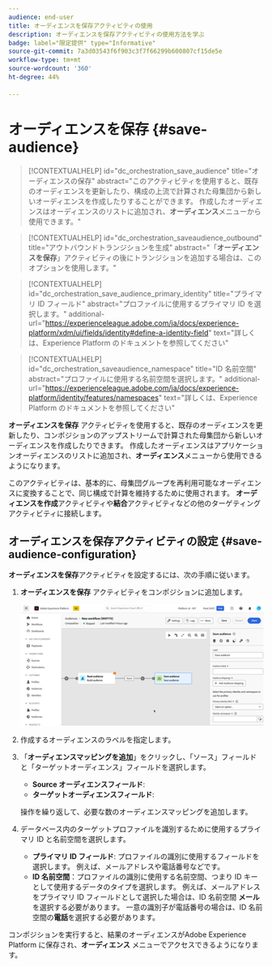 ```yaml
---
audience: end-user
title: オーディエンスを保存アクティビティの使用
description: オーディエンスを保存アクティビティの使用方法を学ぶ
badge: label="限定提供" type="Informative"
source-git-commit: 7a3d03543f6f903c3f7f66299b600807cf15de5e
workflow-type: tm+mt
source-wordcount: '360'
ht-degree: 44%

---
```



# オーディエンスを保存 {#save-audience}

>[!CONTEXTUALHELP]
>id="dc_orchestration_save_audience"
>title="オーディエンスの保存"
>abstract="このアクティビティを使用すると、既存のオーディエンスを更新したり、構成の上流で計算された母集団から新しいオーディエンスを作成したりすることができます。 作成したオーディエンスはオーディエンスのリストに追加され、**オーディエンス**&#x200B;メニューから使用できます。"

>[!CONTEXTUALHELP]
>id="dc_orchestration_saveaudience_outbound"
>title="アウトバウンドトランジションを生成"
>abstract="「**オーディエンスを保存**」アクティビティの後にトランジションを追加する場合は、このオプションを使用します。"

>[!CONTEXTUALHELP]
>id="dc_orchestration_save_audience_primary_identity"
>title="プライマリ ID フィールド"
>abstract="プロファイルに使用するプライマリ ID を選択します。"
>additional-url="https://experienceleague.adobe.com/ja/docs/experience-platform/xdm/ui/fields/identity#define-a-identity-field" text="詳しくは、Experience Platform のドキュメントを参照してください"

>[!CONTEXTUALHELP]
>id="dc_orchestration_saveaudience_namespace"
>title="ID 名前空間"
>abstract="プロファイルに使用する名前空間を選択します。"
>additional-url="https://experienceleague.adobe.com/ja/docs/experience-platform/identity/features/namespaces" text="詳しくは、Experience Platform のドキュメントを参照してください"

**オーディエンスを保存** アクティビティを使用すると、既存のオーディエンスを更新したり、コンポジションのアップストリームで計算された母集団から新しいオーディエンスを作成したりできます。 作成したオーディエンスはアプリケーションオーディエンスのリストに追加され、**オーディエンス**&#x200B;メニューから使用できるようになります。

このアクティビティは、基本的に、母集団グループを再利用可能なオーディエンスに変換することで、同じ構成で計算を維持するために使用されます。 **オーディエンスを作成**&#x200B;アクティビティや&#x200B;**結合**&#x200B;アクティビティなどの他のターゲティングアクティビティに接続します。

## オーディエンスを保存アクティビティの設定 {#save-audience-configuration}

**オーディエンスを保存**&#x200B;アクティビティを設定するには、次の手順に従います。

1. **オーディエンスを保存** アクティビティをコンポジションに追加します。

   ![](../assets/save-audience.png)

1. 作成するオーディエンスのラベルを指定します。

1. 「**オーディエンスマッピングを追加**」をクリックし、「ソース」フィールドと「ターゲットオーディエンス」フィールドを選択します。

   * **Source オーディエンスフィールド**:
   * **ターゲットオーディエンスフィールド**:

   操作を繰り返して、必要な数のオーディエンスマッピングを追加します。

1. データベース内のターゲットプロファイルを識別するために使用するプライマリ ID と名前空間を選択します。

   * **プライマリ ID フィールド**: プロファイルの識別に使用するフィールドを選択します。 例えば、メールアドレスや電話番号などです。
   * **ID 名前空間**：プロファイルの識別に使用する名前空間、つまり ID キーとして使用するデータのタイプを選択します。 例えば、メールアドレスをプライマリ ID フィールドとして選択した場合は、ID 名前空間 **メール** を選択する必要があります。 一意の識別子が電話番号の場合は、ID 名前空間の&#x200B;**電話**&#x200B;を選択する必要があります。

コンポジションを実行すると、結果のオーディエンスがAdobe Experience Platform <!-- to check--> に保存され、**オーディエンス** メニューでアクセスできるようになります。

<!--

## Example{#save-audience-example}

The following example illustrates a simple audience update from targeting. A scheduler is added to run the workflow once a month. A query recovers all the profiles subscribed to the different application services available. The **Save audience** activity updates the audience by deleting profiles that have unsubscribed from the service since the last workflow execution and by adding the newly subscribed profiles.
-->

